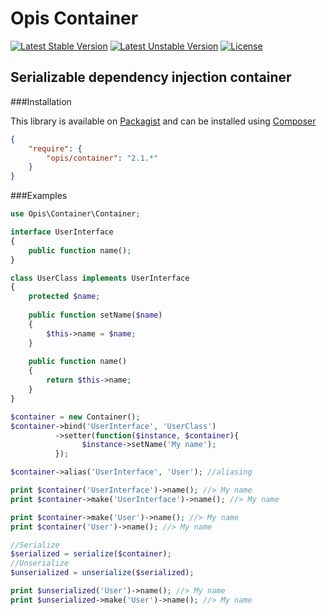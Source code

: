 Opis Container
==============
[![Latest Stable Version](https://poser.pugx.org/opis/container/version.png)](https://packagist.org/packages/opis/container)
[![Latest Unstable Version](https://poser.pugx.org/opis/container/v/unstable.png)](//packagist.org/packages/opis/container)
[![License](https://poser.pugx.org/opis/container/license.png)](https://packagist.org/packages/opis/container)

Serializable dependency injection container
-------------------


###Installation

This library is available on [Packagist](https://packagist.org/packages/opis/container) and can be installed using [Composer](http://getcomposer.org)

```json
{
    "require": {
        "opis/container": "2.1.*"
    }
}
```

###Examples

```php
use Opis\Container\Container;

interface UserInterface
{
    public function name();
}

class UserClass implements UserInterface
{
    protected $name;
    
    public function setName($name)
    {
        $this->name = $name;
    }
    
    public function name()
    {
        return $this->name;
    }
}

$container = new Container();
$container->bind('UserInterface', 'UserClass')
          ->setter(function($instance, $container){
                $instance->setName('My name');
          });

$container->alias('UserInterface', 'User'); //aliasing

print $container('UserInterface')->name(); //> My name
print $container->make('UserInterface')->name(); //> My name

print $container->make('User')->name(); //> My name
print $container('User')->name(); //> My name

//Serialize
$serialized = serialize($container);
//Unserialize
$unserialized = unserialize($serialized);

print $unserialized('User')->name(); //> My name
print $unserialized->make('User')->name(); //> My name

```
